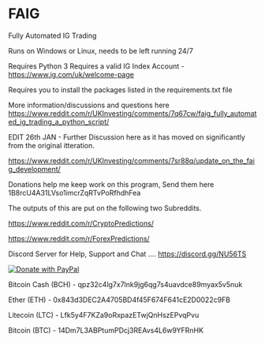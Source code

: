 # FAIG
Fully Automated IG Trading


Runs on Windows or Linux, needs to be left running 24/7

Requires Python 3
Requires a valid IG Index Account - https://www.ig.com/uk/welcome-page

Requires you to install the packages listed in the requirements.txt file

More information/discussions and questions here
https://www.reddit.com/r/UKInvesting/comments/7q67cw/faig_fully_automated_ig_trading_a_python_script/

EDIT 26th JAN - Further Discussion here as it has moved on significantly from the original itteration.

https://www.reddit.com/r/UKInvesting/comments/7sr88q/update_on_the_faig_development/


Donations help me keep work on this program, Send them here
1B8rcU4A31LVso1imcrZqRTvPoRfhdhFea

The outputs of this are put on the following two Subreddits.

https://www.reddit.com/r/CryptoPredictions/

https://www.reddit.com/r/ForexPredictions/

Discord Server for Help, Support and Chat .... https://discord.gg/NU56TS

<a href="https://www.paypal.com/cgi-bin/webscr?cmd=_s-xclick&hosted_button_id=WQ6V6K8ZY6D84">
  <img src="https://www.paypalobjects.com/en_US/GB/i/btn/btn_donateCC_LG.gif" alt="Donate with PayPal" />
</a>

Bitcoin Cash (BCH) - qpz32c4lg7x7lnk9jg6qg7s4uavdce89myax5v5nuk

Ether (ETH) - 0x843d3DEC2A4705BD4f45F674F641cE2D0022c9FB

Litecoin (LTC) - Lfk5y4F7KZa9oRxpazETwjQnHszEPvqPvu

Bitcoin (BTC) - 14Dm7L3ABPtumPDcj3REAvs4L6w9YFRnHK


